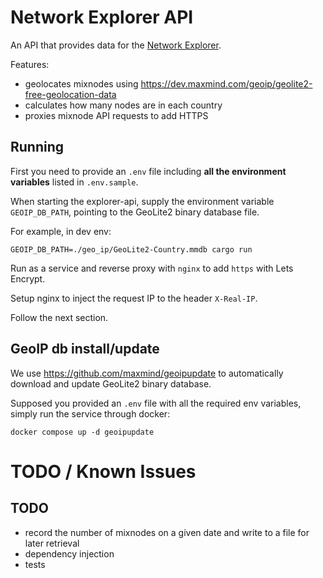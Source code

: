 # Network Explorer API

An API that provides data for the [Network Explorer](../explorer).

Features:

- geolocates mixnodes using https://dev.maxmind.com/geoip/geolite2-free-geolocation-data
- calculates how many nodes are in each country
- proxies mixnode API requests to add HTTPS

## Running

First you need to provide an `.env` file including **all the
environment variables** listed in `.env.sample`.

When starting the explorer-api, supply the environment variable
`GEOIP_DB_PATH`, pointing to the GeoLite2 binary database file.

For example, in dev env:

```shell
GEOIP_DB_PATH=./geo_ip/GeoLite2-Country.mmdb cargo run
```

Run as a service and reverse proxy with `nginx` to add `https` with Lets Encrypt.

Setup nginx to inject the request IP to the header `X-Real-IP`.

Follow the next section.

## GeoIP db install/update

We use https://github.com/maxmind/geoipupdate to automatically
download and update GeoLite2 binary database.

Supposed you provided an `.env` file with all the required env
variables, simply run the service through docker:

```shell
docker compose up -d geoipupdate
```

# TODO / Known Issues

## TODO

- record the number of mixnodes on a given date and write to a file for later retrieval
- dependency injection
- tests
